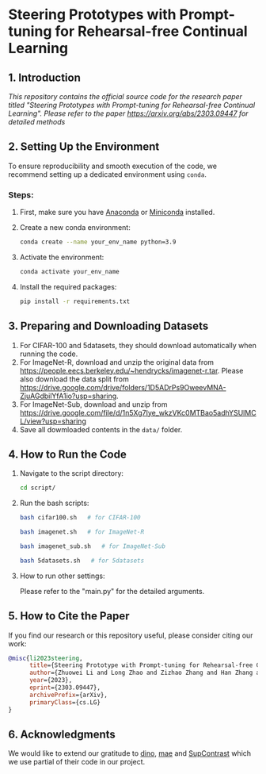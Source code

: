 # Steering Prototypes with Prompt-tuning for Rehearsal-free Continual Learning

## 1. Introduction

*This repository contains the official source code for the research paper titled "Steering Prototypes with Prompt-tuning for Rehearsal-free Continual Learning". Please refer to the paper https://arxiv.org/abs/2303.09447 for detailed methods*

## 2. Setting Up the Environment

To ensure reproducibility and smooth execution of the code, we recommend setting up a dedicated environment using `conda`.

### Steps:

1. First, make sure you have [Anaconda](https://www.anaconda.com/products/distribution) or [Miniconda](https://docs.conda.io/en/latest/miniconda.html) installed.
2. Create a new conda environment:

    ```bash
    conda create --name your_env_name python=3.9
    ```

3. Activate the environment:

    ```bash
    conda activate your_env_name
    ```

4. Install the required packages:

    ```bash
    pip install -r requirements.txt
    ```

## 3. Preparing and Downloading Datasets
1. For CIFAR-100 and 5datasets, they should download automatically when running the code.
2. For ImageNet-R, download and unzip the original data from https://people.eecs.berkeley.edu/~hendrycks/imagenet-r.tar. Please also download the data split from  https://drive.google.com/drive/folders/1D5ADrPs9OweevMNA-ZjuAGdbilYfA1io?usp=sharing.
3. For ImageNet-Sub, download and unzip from https://drive.google.com/file/d/1n5Xg7Iye_wkzVKc0MTBao5adhYSUlMCL/view?usp=sharing
4. Save all dowmloaded contents in the `data/` folder.


## 4. How to Run the Code

1. Navigate to the script directory:

    ```bash
    cd script/
    ```

2. Run the bash scripts:

    ```bash
    bash cifar100.sh   # for CIFAR-100
    ````
    ```bash
    bash imagenet.sh   # for ImageNet-R
    ```
    ```bash
    bash imagenet_sub.sh   # for ImageNet-Sub
    ```
    ```bash
    bash 5datasets.sh   # for 5datasets
    ```
3. How to run other settings:
   
    Please refer to the "main.py" for the detailed arguments.
    


## 5. How to Cite the Paper

If you find our research or this repository useful, please consider citing our work:

```bibtex
@misc{li2023steering,
      title={Steering Prototype with Prompt-tuning for Rehearsal-free Continual Learning}, 
      author={Zhuowei Li and Long Zhao and Zizhao Zhang and Han Zhang and Di Liu and Ting Liu and Dimitris N. Metaxas},
      year={2023},
      eprint={2303.09447},
      archivePrefix={arXiv},
      primaryClass={cs.LG}
}
```


## 6. Acknowledgments

We would like to extend our gratitude to [dino](https://github.com/facebookresearch/dino), [mae](https://github.com/facebookresearch/mae) and [SupContrast](https://github.com/HobbitLong/SupContrast) which we use partial of their code in our project.
